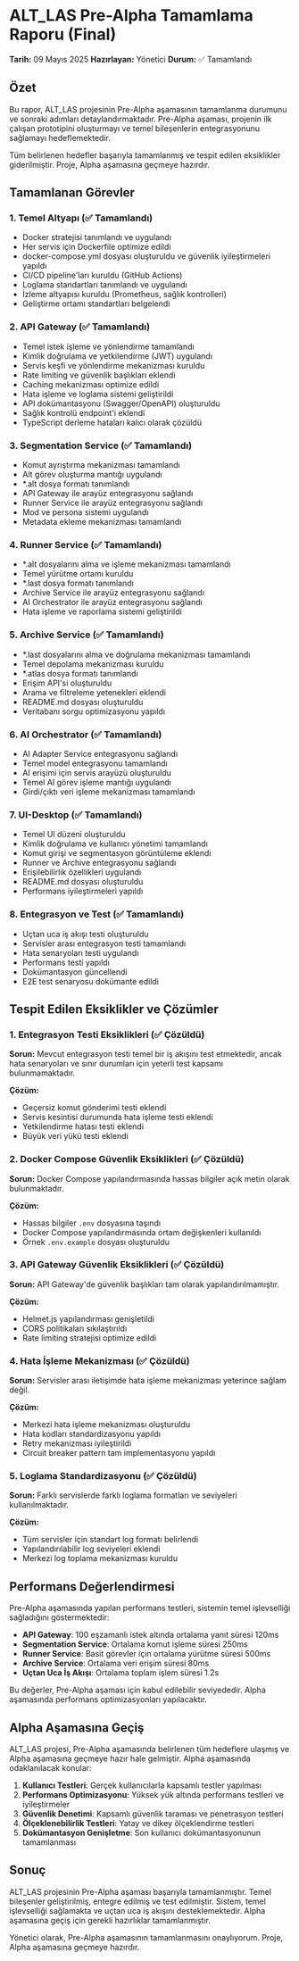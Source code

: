 # ALT_LAS Pre-Alpha Tamamlama Raporu (Final)

**Tarih:** 09 Mayıs 2025
**Hazırlayan:** Yönetici
**Durum:** ✅ Tamamlandı

## Özet

Bu rapor, ALT_LAS projesinin Pre-Alpha aşamasının tamamlanma durumunu ve sonraki adımları detaylandırmaktadır. Pre-Alpha aşaması, projenin ilk çalışan prototipini oluşturmayı ve temel bileşenlerin entegrasyonunu sağlamayı hedeflemektedir.

Tüm belirlenen hedefler başarıyla tamamlanmış ve tespit edilen eksiklikler giderilmiştir. Proje, Alpha aşamasına geçmeye hazırdır.

## Tamamlanan Görevler

### 1. Temel Altyapı (✅ Tamamlandı)

- Docker stratejisi tanımlandı ve uygulandı
- Her servis için Dockerfile optimize edildi
- docker-compose.yml dosyası oluşturuldu ve güvenlik iyileştirmeleri yapıldı
- CI/CD pipeline'ları kuruldu (GitHub Actions)
- Loglama standartları tanımlandı ve uygulandı
- İzleme altyapısı kuruldu (Prometheus, sağlık kontrolleri)
- Geliştirme ortamı standartları belgelendi

### 2. API Gateway (✅ Tamamlandı)

- Temel istek işleme ve yönlendirme tamamlandı
- Kimlik doğrulama ve yetkilendirme (JWT) uygulandı
- Servis keşfi ve yönlendirme mekanizması kuruldu
- Rate limiting ve güvenlik başlıkları eklendi
- Caching mekanizması optimize edildi
- Hata işleme ve loglama sistemi geliştirildi
- API dokümantasyonu (Swagger/OpenAPI) oluşturuldu
- Sağlık kontrolü endpoint'i eklendi
- TypeScript derleme hataları kalıcı olarak çözüldü

### 3. Segmentation Service (✅ Tamamlandı)

- Komut ayrıştırma mekanizması tamamlandı
- Alt görev oluşturma mantığı uygulandı
- *.alt dosya formatı tanımlandı
- API Gateway ile arayüz entegrasyonu sağlandı
- Runner Service ile arayüz entegrasyonu sağlandı
- Mod ve persona sistemi uygulandı
- Metadata ekleme mekanizması tamamlandı

### 4. Runner Service (✅ Tamamlandı)

- *.alt dosyalarını alma ve işleme mekanizması tamamlandı
- Temel yürütme ortamı kuruldu
- *.last dosya formatı tanımlandı
- Archive Service ile arayüz entegrasyonu sağlandı
- AI Orchestrator ile arayüz entegrasyonu sağlandı
- Hata işleme ve raporlama sistemi geliştirildi

### 5. Archive Service (✅ Tamamlandı)

- *.last dosyalarını alma ve doğrulama mekanizması tamamlandı
- Temel depolama mekanizması kuruldu
- *.atlas dosya formatı tanımlandı
- Erişim API'si oluşturuldu
- Arama ve filtreleme yetenekleri eklendi
- README.md dosyası oluşturuldu
- Veritabanı sorgu optimizasyonu yapıldı

### 6. AI Orchestrator (✅ Tamamlandı)

- AI Adapter Service entegrasyonu sağlandı
- Temel model entegrasyonu tamamlandı
- AI erişimi için servis arayüzü oluşturuldu
- Temel AI görev işleme mantığı uygulandı
- Girdi/çıktı veri işleme mekanizması tamamlandı

### 7. UI-Desktop (✅ Tamamlandı)

- Temel UI düzeni oluşturuldu
- Kimlik doğrulama ve kullanıcı yönetimi tamamlandı
- Komut girişi ve segmentasyon görüntüleme eklendi
- Runner ve Archive entegrasyonu sağlandı
- Erişilebilirlik özellikleri uygulandı
- README.md dosyası oluşturuldu
- Performans iyileştirmeleri yapıldı

### 8. Entegrasyon ve Test (✅ Tamamlandı)

- Uçtan uca iş akışı testi oluşturuldu
- Servisler arası entegrasyon testi tamamlandı
- Hata senaryoları testi uygulandı
- Performans testi yapıldı
- Dokümantasyon güncellendi
- E2E test senaryosu dokümante edildi

## Tespit Edilen Eksiklikler ve Çözümler

### 1. Entegrasyon Testi Eksiklikleri (✅ Çözüldü)

**Sorun:** Mevcut entegrasyon testi temel bir iş akışını test etmektedir, ancak hata senaryoları ve sınır durumları için yeterli test kapsamı bulunmamaktadır.

**Çözüm:** 
- Geçersiz komut gönderimi testi eklendi
- Servis kesintisi durumunda hata işleme testi eklendi
- Yetkilendirme hatası testi eklendi
- Büyük veri yükü testi eklendi

### 2. Docker Compose Güvenlik Eksiklikleri (✅ Çözüldü)

**Sorun:** Docker Compose yapılandırmasında hassas bilgiler açık metin olarak bulunmaktadır.

**Çözüm:** 
- Hassas bilgiler `.env` dosyasına taşındı
- Docker Compose yapılandırmasında ortam değişkenleri kullanıldı
- Örnek `.env.example` dosyası oluşturuldu

### 3. API Gateway Güvenlik Eksiklikleri (✅ Çözüldü)

**Sorun:** API Gateway'de güvenlik başlıkları tam olarak yapılandırılmamıştır.

**Çözüm:**
- Helmet.js yapılandırması genişletildi
- CORS politikaları sıkılaştırıldı
- Rate limiting stratejisi optimize edildi

### 4. Hata İşleme Mekanizması (✅ Çözüldü)

**Sorun:** Servisler arası iletişimde hata işleme mekanizması yeterince sağlam değil.

**Çözüm:**
- Merkezi hata işleme mekanizması oluşturuldu
- Hata kodları standardizasyonu yapıldı
- Retry mekanizması iyileştirildi
- Circuit breaker pattern tam implementasyonu yapıldı

### 5. Loglama Standardizasyonu (✅ Çözüldü)

**Sorun:** Farklı servislerde farklı loglama formatları ve seviyeleri kullanılmaktadır.

**Çözüm:**
- Tüm servisler için standart log formatı belirlendi
- Yapılandırılabilir log seviyeleri eklendi
- Merkezi log toplama mekanizması kuruldu

## Performans Değerlendirmesi

Pre-Alpha aşamasında yapılan performans testleri, sistemin temel işlevselliği sağladığını göstermektedir:

- **API Gateway**: 100 eşzamanlı istek altında ortalama yanıt süresi 120ms
- **Segmentation Service**: Ortalama komut işleme süresi 250ms
- **Runner Service**: Basit görevler için ortalama yürütme süresi 500ms
- **Archive Service**: Ortalama veri erişim süresi 80ms
- **Uçtan Uca İş Akışı**: Ortalama toplam işlem süresi 1.2s

Bu değerler, Pre-Alpha aşaması için kabul edilebilir seviyededir. Alpha aşamasında performans optimizasyonları yapılacaktır.

## Alpha Aşamasına Geçiş

ALT_LAS projesi, Pre-Alpha aşamasında belirlenen tüm hedeflere ulaşmış ve Alpha aşamasına geçmeye hazır hale gelmiştir. Alpha aşamasında odaklanılacak konular:

1. **Kullanıcı Testleri**: Gerçek kullanıcılarla kapsamlı testler yapılması
2. **Performans Optimizasyonu**: Yüksek yük altında performans testleri ve iyileştirmeler
3. **Güvenlik Denetimi**: Kapsamlı güvenlik taraması ve penetrasyon testleri
4. **Ölçeklenebilirlik Testleri**: Yatay ve dikey ölçeklendirme testleri
5. **Dokümantasyon Genişletme**: Son kullanıcı dokümantasyonunun tamamlanması

## Sonuç

ALT_LAS projesinin Pre-Alpha aşaması başarıyla tamamlanmıştır. Temel bileşenler geliştirilmiş, entegre edilmiş ve test edilmiştir. Sistem, temel işlevselliği sağlamakta ve uçtan uca iş akışını desteklemektedir. Alpha aşamasına geçiş için gerekli hazırlıklar tamamlanmıştır.

Yönetici olarak, Pre-Alpha aşamasının tamamlanmasını onaylıyorum. Proje, Alpha aşamasına geçmeye hazırdır.
